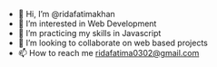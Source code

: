 - 👋 Hi, I’m @ridafatimakhan
- 👀 I’m interested in Web Development  
- 🌱 I’m practicing my skills in Javascript
- 💞️ I’m looking to collaborate on web based projects
- 📫 How to reach me ridafatima0302@gmail.com

<!---
ridafatimakhan/ridafatimakhan is a ✨ special ✨ repository because its `README.md` (this file) appears on your GitHub profile.
You can click the Preview link to take a look at your changes.
--->
